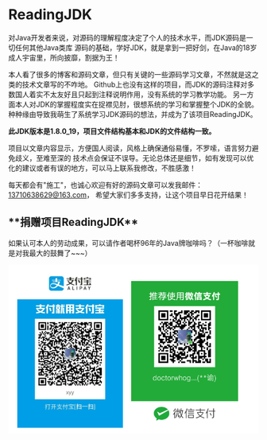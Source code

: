 # ReadingJDK
对Java开发者来说，对源码的理解程度决定了个人的技术水平，而JDK源码是一切任何其他Java类库
源码的基础，学好JDK，就是拿到一把好剑，在Java的18岁成人宇宙里，所向披靡，割据为王！

本人看了很多的博客和源码文章，但只有关键的一些源码学习文章，不然就是这之类的技术文章写的不咋地。
Github上也没有这样的项目，而JDK的源码注释对多数国人着实不太友好且只起到注释说明作用，没有系统的学习教学功能。
另一方面本人对JDK的掌握程度实在捉襟见肘，很想系统的学习和掌握整个JDK的全貌。
种种缘由导致我萌生了系统学习JDK源码的想法，并成为了该项目ReadingJDK。

**此JDK版本是1.8.0_19，项目文件结构基本和JDK的文件结构一致。**

项目以文章内容显示，方便国人阅读，风格上确保通俗易懂，不罗嗦，语言努力避免歧义，至难至深的
技术点会保证不误导。无论总体还是细节，如有发现可以优化的建议或者有误的地方，可以马上联系我修改，不胜感激！

每天都会有"施工"，也诚心欢迎有好的源码文章可以发我邮件：13710638629@163.com，
希望大家们多多支持，让这个项目早日花开结果！


<h2>**捐赠项目ReadingJDK**</h2>
如果认可本人的劳动成果，可以请作者喝杯96年的Java牌咖啡吗？（一杯咖啡就是对我最大的鼓舞了~~~）


![](IMAGES/pay.png)

